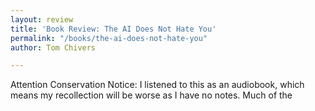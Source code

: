 ```yaml
---
layout: review
title: 'Book Review: The AI Does Not Hate You'
permalink: "/books/the-ai-does-not-hate-you"
author: Tom Chivers

---
```

Attention Conservation Notice: I listened to this as an audiobook, which means my recollection will be worse as I have no notes. Much of the 